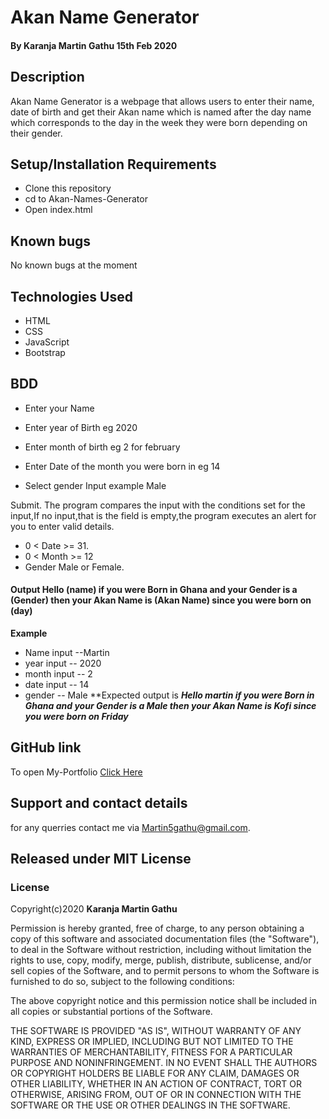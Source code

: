 # Akan Name Generator
#### By **Karanja Martin Gathu** 15th Feb 2020
## Description
Akan Name Generator is a webpage that allows users to enter their name, date of birth  and get their Akan name which is named after the day name which corresponds to the day in the week they were born depending on their gender.

## Setup/Installation Requirements
+ Clone this repository
+ cd to Akan-Names-Generator
+ Open index.html
## Known bugs
No known bugs at the moment
## Technologies Used
+ HTML
+ CSS
+ JavaScript
+ Bootstrap
## BDD
* Enter your Name

* Enter year of Birth eg  2020

* Enter month of birth eg 2 for february

* Enter Date of the month you were born in eg 14

* Select gender
   Input example Male 

Submit.
The program compares the input with the conditions set for the input,If no input,that is the field is empty,the program executes an alert for you to enter valid details.
* 0 < Date >= 31.
* 0 < Month >= 12
* Gender Male or Female.
#### Output **Hello (name) if you were Born in Ghana and your Gender is a (Gender) then your Akan Name is (Akan Name) since you were born on (day)**

**Example**
* Name input --Martin
* year input   -- 2020
* month input  -- 2
* date input -- 14
* gender -- Male
**Expected output is ***Hello martin if you were Born in Ghana and your Gender is a Male then your Akan Name is Kofi since you were born on Friday***

## GitHub link
To open My-Portfolio [Click Here](https://martingathu.github.io/Akan-Name-Generator/)
## Support and contact details
for any querries contact me via Martin5gathu@gmail.com.

## Released under MIT License
### License
Copyright(c)2020 **Karanja Martin Gathu**

Permission is hereby granted, free of charge, to any person obtaining a copy of this software and associated documentation files (the "Software"), to deal in the Software without restriction, including without limitation the rights to use, copy, modify, merge, publish, distribute, sublicense, and/or sell copies of the Software, and to permit persons to whom the Software is furnished to do so, subject to the following conditions:

The above copyright notice and this permission notice shall be included in all copies or substantial portions of the Software.

THE SOFTWARE IS PROVIDED "AS IS", WITHOUT WARRANTY OF ANY KIND, EXPRESS OR IMPLIED, INCLUDING BUT NOT LIMITED TO THE WARRANTIES OF MERCHANTABILITY, FITNESS FOR A PARTICULAR PURPOSE AND NONINFRINGEMENT. IN NO EVENT SHALL THE AUTHORS OR COPYRIGHT HOLDERS BE LIABLE FOR ANY CLAIM, DAMAGES OR OTHER LIABILITY, WHETHER IN AN ACTION OF CONTRACT, TORT OR OTHERWISE, ARISING FROM, OUT OF OR IN CONNECTION WITH THE SOFTWARE OR THE USE OR OTHER DEALINGS IN THE SOFTWARE.